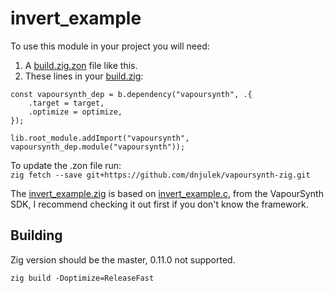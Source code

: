 # invert_example

To use this module in your project you will need:
1. A [build.zig.zon](/examples/example-zigapi/build.zig.zon) file like this.
2. These lines in your [build.zig](/examples/example-zigapi/build.zig):

```zig
const vapoursynth_dep = b.dependency("vapoursynth", .{
    .target = target,
    .optimize = optimize,
});

lib.root_module.addImport("vapoursynth", vapoursynth_dep.module("vapoursynth"));
```

To update the .zon file run:\
``zig fetch --save git+https://github.com/dnjulek/vapoursynth-zig.git``

The [invert_example.zig](/examples/example-zigapi/src/invert_example.zig) is based on [invert_example.c](https://github.com/vapoursynth/vapoursynth/blob/master/sdk/invert_example.c), from the VapourSynth SDK, I recommend checking it out first if you don't know the framework.

## Building
Zig version should be the master, 0.11.0 not supported.

``zig build -Doptimize=ReleaseFast``
